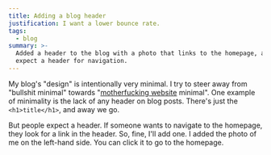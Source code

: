 ```yaml
---
title: Adding a blog header
justification: I want a lower bounce rate.
tags:
  - blog
summary: >-
  Added a header to the blog with a photo that links to the homepage, as people
  expect a header for navigation.
---
```


My blog's "design" is intentionally very minimal.
I try to steer away from "bullshit minimal"
towards "[motherfucking website](http://motherfuckingwebsite.com/) minimal".
One example of minimality is the lack of any header on blog posts.
There's just the `<h1>title</h1>`, and away we go.

But people expect a header.
If someone wants to navigate to the homepage,
they look for a link in the header.
So, fine, I'll add one.
I added the photo of me on the left-hand side.
You can click it to go to the homepage.
